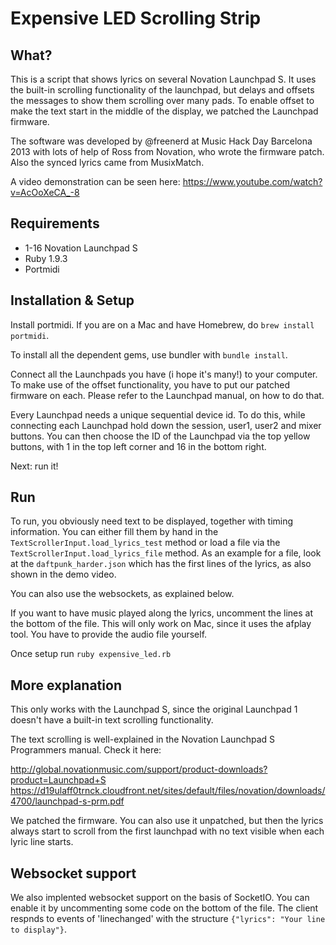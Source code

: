# Expensive LED Scrolling Strip

## What?
This is a script that shows lyrics on several Novation Launchpad S. It uses the built-in scrolling functionality of the launchpad, but delays and offsets the messages to show them scrolling over many pads. To enable offset to make the text start in the middle of the display, we patched the Launchpad firmware.

The software was developed by @freenerd at Music Hack Day Barcelona 2013 with lots of help of Ross from Novation, who wrote the firmware patch. Also the synced lyrics came from MusixMatch.

A video demonstration can be seen here:
https://www.youtube.com/watch?v=AcOoXeCA_-8

## Requirements

  * 1-16 Novation Launchpad S
  * Ruby 1.9.3
  * Portmidi

## Installation & Setup
  Install portmidi. If you are on a Mac and have Homebrew, do `brew install portmidi`.

  To install all the dependent gems, use bundler with `bundle install`.

  Connect all the Launchpads you have (i hope it's many!) to your computer. To make use of the offset functionality, you have to put our patched firmware on each. Please refer to the Launchpad manual, on how to do that.

  Every Launchpad needs a unique sequential device id. To do this, while connecting each Launchpad hold down the session, user1, user2 and mixer buttons. You can then choose the ID of the Launchpad via the top yellow buttons, with 1 in the top left corner and 16 in the bottom right.

  Next: run it!

## Run
  To run, you obviously need text to be displayed, together with timing information. You can either fill them by hand in the `TextScrollerInput.load_lyrics_test` method or load a file via the `TextScrollerInput.load_lyrics_file` method. As an example for a file, look at the `daftpunk_harder.json` which has the first lines of the lyrics, as also shown in the demo video.

  You can also use the websockets, as explained below.

  If you want to have music played along the lyrics, uncomment the lines at the bottom of the file. This will only work on Mac, since it uses the afplay tool. You have to provide the audio file yourself.

  Once setup run `ruby expensive_led.rb`

## More explanation
This only works with the Launchpad S, since the original Launchpad 1 doesn't have a built-in text scrolling functionality.

The text scrolling is well-explained in the Novation Launchpad S Programmers manual. Check it here:

http://global.novationmusic.com/support/product-downloads?product=Launchpad+S
https://d19ulaff0trnck.cloudfront.net/sites/default/files/novation/downloads/4700/launchpad-s-prm.pdf

We patched the firmware. You can also use it unpatched, but then the lyrics always start to scroll from the first launchpad with no text visible when each lyric line starts.

## Websocket support
We also implented websocket support on the basis of SocketIO. You can enable it by uncommenting some code on the bottom of the file. The client respnds to events of 'linechanged' with the structure `{"lyrics": "Your line to display"}`.
